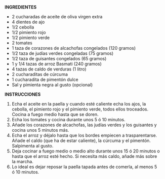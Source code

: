 **INGREDIENTES**
* 2 cucharadas de aceite de oliva virgen extra
* 4 dientes de ajo
* 1/2 cebolla
* 1/2 pimiento rojo
* 1/2 pimiento verde
* 2 tomates
* 1 taza de corazones de alcachofas congelados (120 gramos)
* 1/2 taza de judías verdes congeladas (75 gramos)
* 1/2 taza de guisantes congelados (65 gramos)
* 1 y 1/4 tazas de arroz Basmati (240 gramos)
* 4 tazas de caldo de verduras (1 litro)
* 2 cucharaditas de cúrcuma
* 1 cucharadita de pimentón dulce
* Sal y pimienta negra al gusto (opcional)

**INSTRUCCIONES**
1. Echa el aceite en la paella y cuando esté caliente echa los ajos, la cebolla, el pimiento rojo y el pimiento verde, todos ellos troceados. Cocina a fuego medio hasta que se doren.
2. Echa los tomates y cocina durante unos 5 ó 10 minutos.
3. Añade los corazones de alcachofas, las judías verdes y los guisantes y cocina unos 5 minutos más.
4. Echa el arroz y déjalo hasta que los bordes empiecen a trasparentarse. Añade el caldo (que ha de estar caliente), la cúrcuma y el pimentón. Salpimenta al gusto.
5. Deja cocinar a fuego medio o medio alto durante unos 15 ó 20 minutos o hasta que el arroz esté hecho. Si necesita más caldo, añade más sobre la marcha.
6. Lo ideal es dejar reposar la paella tapada antes de comerla, al menos 5 ó 10 minutos.
